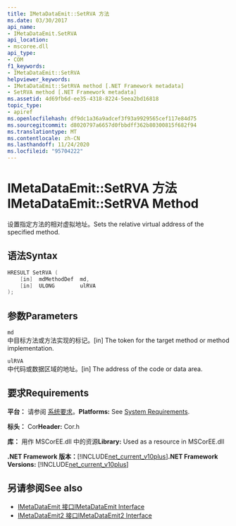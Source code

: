 ```yaml
---
title: IMetaDataEmit::SetRVA 方法
ms.date: 03/30/2017
api_name:
- IMetaDataEmit.SetRVA
api_location:
- mscoree.dll
api_type:
- COM
f1_keywords:
- IMetaDataEmit::SetRVA
helpviewer_keywords:
- IMetaDataEmit::SetRVA method [.NET Framework metadata]
- SetRVA method [.NET Framework metadata]
ms.assetid: 4d69fb6d-ee35-4318-8224-5eea2bd16818
topic_type:
- apiref
ms.openlocfilehash: df9dc1a36a9adcef3f93a9929565cef117e84d75
ms.sourcegitcommit: d8020797a6657d0fbbdff362b80300815f682f94
ms.translationtype: MT
ms.contentlocale: zh-CN
ms.lasthandoff: 11/24/2020
ms.locfileid: "95704222"
---
```

# <a name="imetadataemitsetrva-method"></a><span data-ttu-id="2c566-102">IMetaDataEmit::SetRVA 方法</span><span class="sxs-lookup"><span data-stu-id="2c566-102">IMetaDataEmit::SetRVA Method</span></span>

<span data-ttu-id="2c566-103">设置指定方法的相对虚拟地址。</span><span class="sxs-lookup"><span data-stu-id="2c566-103">Sets the relative virtual address of the specified method.</span></span>  
  
## <a name="syntax"></a><span data-ttu-id="2c566-104">语法</span><span class="sxs-lookup"><span data-stu-id="2c566-104">Syntax</span></span>  
  
```cpp  
HRESULT SetRVA (  
    [in]  mdMethodDef  md,
    [in]  ULONG        ulRVA
);  
```  
  
## <a name="parameters"></a><span data-ttu-id="2c566-105">参数</span><span class="sxs-lookup"><span data-stu-id="2c566-105">Parameters</span></span>  

 `md`  
 <span data-ttu-id="2c566-106">中目标方法或方法实现的标记。</span><span class="sxs-lookup"><span data-stu-id="2c566-106">[in] The token for the target method or method implementation.</span></span>  
  
 `ulRVA`  
 <span data-ttu-id="2c566-107">中代码或数据区域的地址。</span><span class="sxs-lookup"><span data-stu-id="2c566-107">[in] The address of the code or data area.</span></span>  
  
## <a name="requirements"></a><span data-ttu-id="2c566-108">要求</span><span class="sxs-lookup"><span data-stu-id="2c566-108">Requirements</span></span>  

 <span data-ttu-id="2c566-109">**平台：** 请参阅 [系统要求](../../get-started/system-requirements.md)。</span><span class="sxs-lookup"><span data-stu-id="2c566-109">**Platforms:** See [System Requirements](../../get-started/system-requirements.md).</span></span>  
  
 <span data-ttu-id="2c566-110">**标头：** Cor</span><span class="sxs-lookup"><span data-stu-id="2c566-110">**Header:** Cor.h</span></span>  
  
 <span data-ttu-id="2c566-111">**库：** 用作 MSCorEE.dll 中的资源</span><span class="sxs-lookup"><span data-stu-id="2c566-111">**Library:** Used as a resource in MSCorEE.dll</span></span>  
  
 <span data-ttu-id="2c566-112">**.NET Framework 版本：**[!INCLUDE[net_current_v10plus](../../../../includes/net-current-v10plus-md.md)]</span><span class="sxs-lookup"><span data-stu-id="2c566-112">**.NET Framework Versions:** [!INCLUDE[net_current_v10plus](../../../../includes/net-current-v10plus-md.md)]</span></span>  
  
## <a name="see-also"></a><span data-ttu-id="2c566-113">另请参阅</span><span class="sxs-lookup"><span data-stu-id="2c566-113">See also</span></span>

- [<span data-ttu-id="2c566-114">IMetaDataEmit 接口</span><span class="sxs-lookup"><span data-stu-id="2c566-114">IMetaDataEmit Interface</span></span>](imetadataemit-interface.md)
- [<span data-ttu-id="2c566-115">IMetaDataEmit2 接口</span><span class="sxs-lookup"><span data-stu-id="2c566-115">IMetaDataEmit2 Interface</span></span>](imetadataemit2-interface.md)
